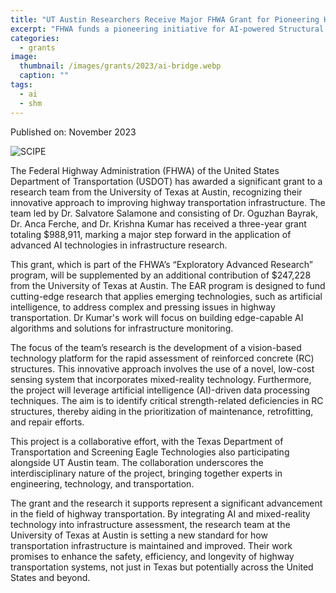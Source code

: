 ```yaml
---
title: "UT Austin Researchers Receive Major FHWA Grant for Pioneering Highway Transportation Research"
excerpt: "FHWA funds a pioneering initiative for AI-powered Structural Health Monitoring of bridges."
categories:
  - grants
image: 
  thumbnail: /images/grants/2023/ai-bridge.webp
  caption: ""
tags: 
  - ai
  - shm
---
```


Published on: November 2023

![SCIPE]({{site.url}}/images/grants/2023/ai-bridge.webp)

The Federal Highway Administration (FHWA) of the United States Department of Transportation (USDOT) has awarded a significant grant to a research team from the University of Texas at Austin, recognizing their innovative approach to improving highway transportation infrastructure. The team led by Dr. Salvatore Salamone and consisting of Dr. Oguzhan Bayrak, Dr. Anca Ferche, and Dr. Krishna Kumar has received a three-year grant totaling $988,911, marking a major step forward in the application of advanced AI technologies in infrastructure research. 

This grant, which is part of the FHWA’s “Exploratory Advanced Research” program, will be supplemented by an additional contribution of $247,228 from the University of Texas at Austin. The EAR program is designed to fund cutting-edge research that applies emerging technologies, such as artificial intelligence, to address complex and pressing issues in highway transportation. Dr Kumar's work will focus on building edge-capable AI algorithms and solutions for infrastructure monitoring.

The focus of the team’s research is the development of a vision-based technology platform for the rapid assessment of reinforced concrete (RC) structures. This innovative approach involves the use of a novel, low-cost sensing system that incorporates mixed-reality technology. Furthermore, the project will leverage artificial intelligence (AI)-driven data processing techniques. The aim is to identify critical strength-related deficiencies in RC structures, thereby aiding in the prioritization of maintenance, retrofitting, and repair efforts.

This project is a collaborative effort, with the Texas Department of Transportation and Screening Eagle Technologies also participating alongside UT Austin team. The collaboration underscores the interdisciplinary nature of the project, bringing together experts in engineering, technology, and transportation.

The grant and the research it supports represent a significant advancement in the field of highway transportation. By integrating AI and mixed-reality technology into infrastructure assessment, the research team at the University of Texas at Austin is setting a new standard for how transportation infrastructure is maintained and improved. Their work promises to enhance the safety, efficiency, and longevity of highway transportation systems, not just in Texas but potentially across the United States and beyond.